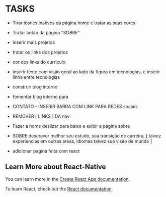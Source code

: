 # TASKS

* Tirar ícones inativos da página home e tratar as suas cores
* Tratar botão da página "SOBRE"
* inserir mais projetos 
* tratar os links dos projetos 
* cor dos links do currículo
* inserir texto com visão geral ao lado da figura em tecnologias, e inserir linha entre tecnologias
* construir blog interno
* fomentar blog interno para
* CONTATO - INSERIR BARRA COM LINK PARA REDES sociais
* REMOVER [ LINKS ] DA nav
* Fazer a home deslizar para baixo e exibir a página sobre
* SOBRE descrever melhor seu estudo, sua transição de carreira, [ talvez experiencias em outras areas, idiomas talvez sua visão de mundo ]

* adicionar pagina feita com react




## Learn More about React-Native

You can learn more in the [Create React App documentation](https://facebook.github.io/create-react-app/docs/getting-started).

To learn React, check out the [React documentation](https://reactjs.org/).



